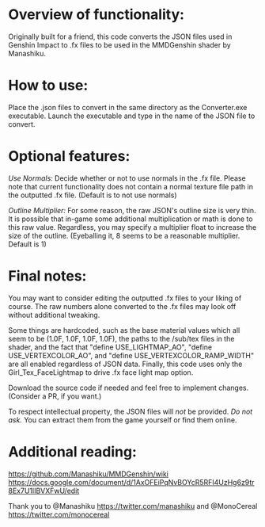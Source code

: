 # Overview of functionality:
Originally built for a friend, this code converts the JSON files used in Genshin Impact to .fx files 
to be used in the MMDGenshin shader by Manashiku. 

# How to use:
Place the .json files to convert in the same directory as the Converter.exe executable. 
Launch the executable and type in the name of the JSON file to convert. 

# Optional features:
*Use Normals:* Decide whether or not to use normals in the .fx file. Please note that current functionality
does not contain a normal texture file path in the outputted .fx file. (Default is to not use normals)

*Outline Multiplier:* For some reason, the raw JSON's outline size is very thin. It is possible that in-game
some additional multiplication or math is done to this raw value. Regardless, you may specify a multiplier float
to increase the size of the outline. (Eyeballing it, 8 seems to be a reasonable multiplier. Default is 1)

# Final notes:
You may want to consider editing the outputted .fx files to your liking of course. The raw numbers alone converted
to the .fx files may look off without additional tweaking.

Some things are hardcoded, such as the base material values which all seem to be (1.0F, 1.0F, 1.0F, 1.0F), the paths
to the /sub/tex files in the shader, and the fact that "define USE_LIGHTMAP_AO", "define USE_VERTEXCOLOR_AO", and 
"define USE_VERTEXCOLOR_RAMP_WIDTH" are all enabled regardless of JSON data. Finally, this code uses only the 
Girl_Tex_FaceLightmap to drive .fx face light map option. 

Download the source code if needed and feel free to implement changes. (Consider a PR, if you want.)

To respect intellectual property, the JSON files will *not* be provided. *Do not ask.* 
You can extract them from the game yourself or find them online.

# Additional reading:
https://github.com/Manashiku/MMDGenshin/wiki
https://docs.google.com/document/d/1AxOFEiPqNvBOYcR5RFI4UzHg6z9tr8Ex7U1lIBVXFwU/edit

Thank you to @Manashiku https://twitter.com/manashiku and @MonoCereal https://twitter.com/monocereal

